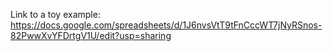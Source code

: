 Link to a toy example: https://docs.google.com/spreadsheets/d/1J6nvsVtT9tFnCccWT7jNyRSnos-82PwwXvYFDrtgV1U/edit?usp=sharing
